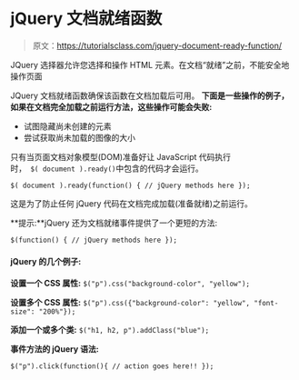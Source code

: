 # jQuery 文档就绪函数

> 原文：<https://tutorialsclass.com/jquery-document-ready-function/>

JQuery 选择器允许您选择和操作 HTML 元素。在文档“就绪”之前，不能安全地操作页面

JQuery 文档就绪函数确保该函数在文档加载后可用。
**下面是一些操作的例子，如果在文档完全加载之前运行方法，这些操作可能会失败:**

*   试图隐藏尚未创建的元素
*   尝试获取尚未加载的图像的大小

只有当页面文档对象模型(DOM)准备好让 JavaScript 代码执行时，` $( document ).ready()`中包含的代码才会运行。

`$( document ).ready(function() {
// jQuery methods here
});`

这是为了防止任何 jQuery 代码在文档完成加载(准备就绪)之前运行。

**提示:**jQuery 还为文档就绪事件提供了一个更短的方法:

`$(function() {
// jQuery methods here
});`

#### jQuery 的几个例子:

**设置一个 CSS 属性:**
`$("p").css("background-color", "yellow");`

**设置多个 CSS 属性:**
`$("p").css({"background-color": "yellow", "font-size": "200%"});`

**添加一个或多个类:**
`$("h1, h2, p").addClass("blue");`

**事件方法的 jQuery 语法:**

`$("p").click(function(){
// action goes here!!
});`